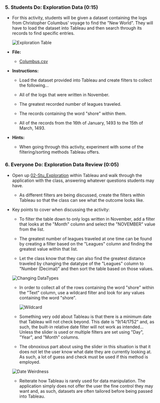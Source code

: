 ### 5. Students Do: Exploration Data (0:15)

* For this activity, students will be given a dataset containing the logs from Christopher Columbus' voyage to find the "New World". They will have to load the dataset into Tableau and then search through its records to find specific entries.

  ![Exploration Table](../Images/04-Exploration_Table.png)

* **File:**

  * [Columbus.csv](Activities/Extras/Resources/Columbus.csv)

* **Instructions:**

  * Load the dataset provided into Tableau and create filters to collect the following...

  * All of the logs that were written in November.

  * The greatest recorded number of leagues traveled.

  * The records containing the word "shore" within them.

  * All of the records from the 16th of January, 1493 to the 15th of March, 1493.

* **Hints:**

  * When going through this activity, experiment with some of the filtering/sorting methods Tableau offers.

### 6. Everyone Do: Exploration Data Review (0:05)

* Open up [02-Stu_Exploration](Activities/Extras/Solved/Columbus.twb) within Tableau and walk through the application with the class, answering whatever questions students may have.

  * As different filters are being discussed, create the filters within Tableau so that the class can see what the outcome looks like.

* Key points to cover when discussing the activity:

  * To filter the table down to only logs written in November, add a filter that looks at the "Month" column and select the "NOVEMBER" value from the list.

  * The greatest number of leagues traveled at one time can be found by creating a filter based on the "Leagues" column and finding the greatest value within that list.

  * Let the class know that they can also find the greatest distance traveled by changing the datatype of the "Leagues" column to "Number (Decimal)" and then sort the table based on those values.

  ![Changing DataTypes](../Images/04-Exploration_ChangeValues.png)

  * In order to collect all of the rows containing the word "shore" within the "Text" column, use a wildcard filter and look for any values containing the word "shore".

    ![Wildcard](../Images/04-Exploration_Wildcard.png)

  * Something very odd about Tableau is that there is a minimum date that Tableau will not check beyond. This date is "9/14/1752" and, as such, the built-in relative date filter will not work as intended... Unless the slider is used or multiple filters are set using "Day", "Year", and "Month" columns.

  * The obnoxious part about using the slider in this situation is that it does not let the user know what date they are currently looking at. As such, a lot of guess and check must be used if this method is employed.

  ![Date Weirdness](../Images/04-Exploration_DateWeirdness.png)

  * Reiterate how Tableau is rarely used for data manipulation. The application simply does not offer the user the fine control they may want and, as such, datasets are often tailored before being passed into Tableau.
